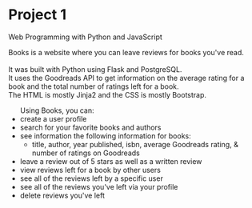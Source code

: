 # Project 1

Web Programming with Python and JavaScript

Books is a website where you can leave reviews for books you've read.<br><br>
It was built with Python using Flask and PostgreSQL.<br>
It uses the Goodreads API to get information on the average rating for a book and the total number of ratings left for a book. <br>
The HTML is mostly Jinja2 and the CSS is mostly Bootstrap.<br>

<uL>Using Books, you can:
<li>create a user profile</li>
<li>search for your favorite books and authors</li>
<li>see information the following information for books: 
   <ul><li>title, author, year published, isbn, average Goodreads rating, & number of ratings on Goodreads</li></ul></li> 
<li>leave a review out of 5 stars as well as a written review</li>
<li>view reviews left for a book by other users</li>
<li>see all of the reviews left by a specific user</li>
<li>see all of the reviews you've left via your profile</li>
<li>delete reviews you've left </li></ul>
   
